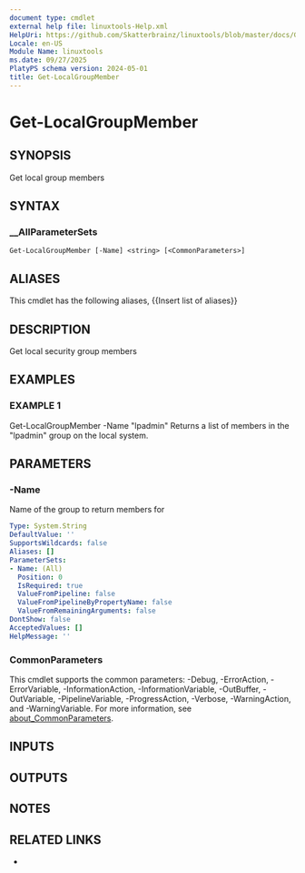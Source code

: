 ```yaml
---
document type: cmdlet
external help file: linuxtools-Help.xml
HelpUri: https://github.com/Skatterbrainz/linuxtools/blob/master/docs/Get-LocalGroupMember.md
Locale: en-US
Module Name: linuxtools
ms.date: 09/27/2025
PlatyPS schema version: 2024-05-01
title: Get-LocalGroupMember
---
```


# Get-LocalGroupMember

## SYNOPSIS

Get local group members

## SYNTAX

### __AllParameterSets

```
Get-LocalGroupMember [-Name] <string> [<CommonParameters>]
```

## ALIASES

This cmdlet has the following aliases,
  {{Insert list of aliases}}

## DESCRIPTION

Get local security group members

## EXAMPLES

### EXAMPLE 1

Get-LocalGroupMember -Name "lpadmin"
Returns a list of members in the "lpadmin" group on the local system.

## PARAMETERS

### -Name

Name of the group to return members for

```yaml
Type: System.String
DefaultValue: ''
SupportsWildcards: false
Aliases: []
ParameterSets:
- Name: (All)
  Position: 0
  IsRequired: true
  ValueFromPipeline: false
  ValueFromPipelineByPropertyName: false
  ValueFromRemainingArguments: false
DontShow: false
AcceptedValues: []
HelpMessage: ''
```

### CommonParameters

This cmdlet supports the common parameters: -Debug, -ErrorAction, -ErrorVariable,
-InformationAction, -InformationVariable, -OutBuffer, -OutVariable, -PipelineVariable,
-ProgressAction, -Verbose, -WarningAction, and -WarningVariable. For more information, see
[about_CommonParameters](https://go.microsoft.com/fwlink/?LinkID=113216).

## INPUTS

## OUTPUTS

## NOTES

## RELATED LINKS

- [](https://github.com/Skatterbrainz/linuxtools/blob/master/docs/Get-LocalGroupMember.md)

